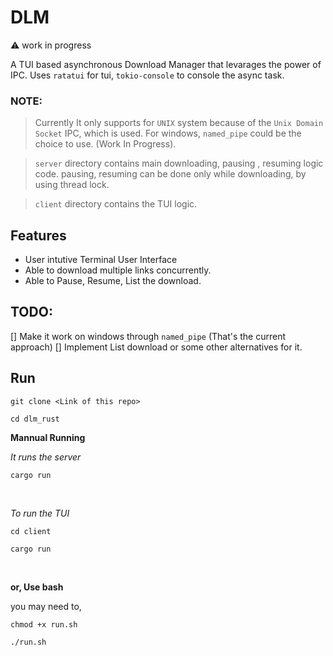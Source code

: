 
# DLM

⚠️ work in progress

 A TUI based asynchronous Download Manager that levarages the power of IPC.
 Uses `ratatui` for tui, `tokio-console` to console the async task.

  

###  NOTE:

> Currently It only supports for `UNIX` system because of the `Unix Domain Socket` IPC, which is used. For windows, `named_pipe` could be the choice to use. (Work In Progress).

> `server` directory contains main downloading, pausing , resuming logic code.
 pausing, resuming can be done only while downloading, by using thread lock.

> `client` directory contains the TUI logic.
  
  

## Features

- User intutive Terminal User Interface
- Able to download multiple links concurrently.
- Able to Pause, Resume, List the download.


## TODO:

[] Make it work on windows through `named_pipe` (That's the current approach)
[] Implement List download or some other alternatives for it.

## Run

```
git clone <Link of this repo>
```
```
cd dlm_rust
```

**Mannual Running**

*It runs the server*
```
cargo run
```
<br>

*To run the TUI*
```
cd client
```
```
cargo run
```

<br>

**or, Use bash**

you may need to, 

```
chmod +x run.sh
```

```
./run.sh
```


